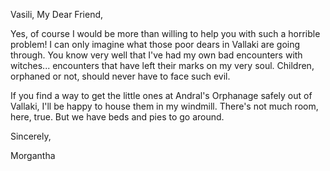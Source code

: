 Vasili, My Dear Friend,

Yes, of course I would be more than willing to help you with such a horrible problem! I can only imagine what those poor dears in Vallaki are going through. You know very well that I've had my own bad encounters with witches... encounters that have left their marks on my very soul. Children, orphaned or not, should never have to face such evil.

If you find a way to get the little ones at Andral's Orphanage safely out of Vallaki, I'll be happy to house them in my windmill. There's not much room, here, true. But we have beds and pies to go around.

Sincerely,

Morgantha